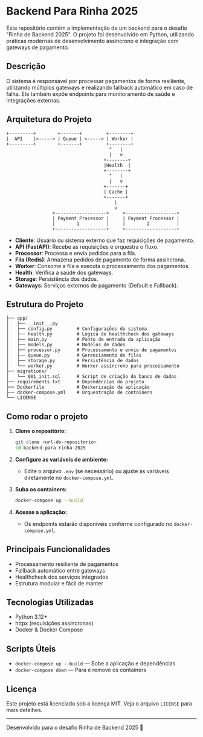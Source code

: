 # Backend Para Rinha 2025

Este repositório contém a implementação de um backend para o desafio "Rinha de Backend 2025". O projeto foi desenvolvido em Python, utilizando práticas modernas de desenvolvimento assíncrono e integração com gateways de pagamento.

## Descrição

O sistema é responsável por processar pagamentos de forma resiliente, utilizando múltiplos gateways e realizando fallback automático em caso de falha. Ele também expõe endpoints para monitoramento de saúde e integrações externas.

## Arquitetura do Projeto

```
+---------+        +-------+         +--------+
|  API    |<-----> | Queue | <-----> | Worker |
+---------+        +-------+         +--------+
                                      ^   |
                                      |   v
                                    +--------+
                                    |Health  |
                                    +--------+
                                      ^   |
                                      |   v
                                    +-------+
                                    | Cache |
                                    +-------+
                                        |
                                        v
                 +-------------------+     +-------------------+
                 | Payment Processor |     | Payment Processor |
                 |        1          |     |        2          |
                 +-------------------+     +-------------------+
```

- **Cliente**: Usuário ou sistema externo que faz requisições de pagamento.
- **API (FastAPI)**: Recebe as requisições e orquestra o fluxo.
- **Processor**: Processa e envia pedidos para a fila.
- **Fila (Redis)**: Armazena pedidos de pagamento de forma assíncrona.
- **Worker**: Consome a fila e executa o processamento dos pagamentos.
- **Health**: Verifica a saúde dos gateways.
- **Storage**: Persistência dos dados.
- **Gateways**: Serviços externos de pagamento (Default e Fallback).

## Estrutura do Projeto

```
├── app/
│   ├── __init__.py
│   ├── config.py         # Configurações do sistema
│   ├── health.py         # Lógica de healthcheck dos gateways
│   ├── main.py           # Ponto de entrada da aplicação
│   ├── models.py         # Modelos de dados
│   ├── processor.py      # Processamento e envio de pagamentos
│   ├── queue.py          # Gerenciamento de filas
│   ├── storage.py        # Persistência de dados
│   └── worker.py         # Worker assíncrono para processamento
├── migrations/
│   └── 001_init.sql      # Script de criação do banco de dados
├── requirements.txt      # Dependências do projeto
├── Dockerfile            # Dockerização da aplicação
├── docker-compose.yml    # Orquestração de containers
└── LICENSE
```

## Como rodar o projeto

1. **Clone o repositório:**

   ```bash
   git clone <url-do-repositorio>
   cd backend-para-rinha-2025
   ```

2. **Configure as variáveis de ambiente:**

   - Edite o arquivo `.env` (se necessário) ou ajuste as variáveis diretamente no `docker-compose.yml`.

3. **Suba os containers:**

   ```bash
   docker-compose up --build
   ```

4. **Acesse a aplicação:**
   - Os endpoints estarão disponíveis conforme configurado no `docker-compose.yml`.

## Principais Funcionalidades

- Processamento resiliente de pagamentos
- Fallback automático entre gateways
- Healthcheck dos serviços integrados
- Estrutura modular e fácil de manter

## Tecnologias Utilizadas

- Python 3.12+
- httpx (requisições assíncronas)
- Docker & Docker Compose

## Scripts Úteis

- `docker-compose up --build` — Sobe a aplicação e dependências
- `docker-compose down` — Para e remove os containers

## Licença

Este projeto está licenciado sob a licença MIT. Veja o arquivo `LICENSE` para mais detalhes.

---

Desenvolvido para o desafio Rinha de Backend 2025 🚀
